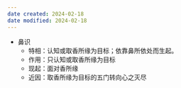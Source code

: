 ```yaml
---
date created: 2024-02-18
date modified: 2024-02-18
---
```

- 鼻识
    - 特相：认知或取香所缘为目标；依靠鼻所依处而生起。    
    - 作用：只认知或取香所缘为目标    
    - 现起：面对香所缘
    - 近因：取香所缘为目标的五门转向心之灭尽    
